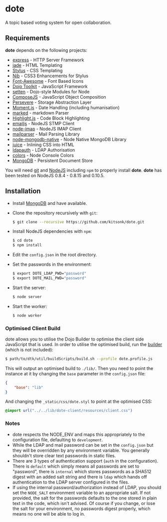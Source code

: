 # dote #

A topic based voting system for open collaboration.

## Requirements ##

**dote** depends on the following projects:

* [express][express] - HTTP Server Framework
* [jade][jade] - HTML Templating
* [Stylus][stylus] - CSS Templating
* [Nib][nib] - CSS3 Enhancements for Stylus
* [Font-Awesome][fontawesome] - Font Based Icons
* [Dojo Toolkit][dojo] - JavaScript Framework
* [setten][setten] - Dojo-style Modules for Node
* [ComposeJS][composejs] - JavaScript Object Composition
* [Persevere][perstore] - Storage Abstraction Layer
* [Moment.js][momentjs] - Date Handling (including humanisation)
* [marked][marked] - markdown Parser
* [Highlight.js][hljs] - Code Block Highlighting
* [emailjs][emailjs] - NodeJS STMP Client
* [node-imap][nodeimap] - NodeJS IMAP Client
* [mailparser][mailparser] - Mail Parsing Library
* [node-mongodb-native][nodemongodb] - Node Native MongoDB Library
* [juice][juice] - Inlining CSS into HTML
* [ldapauth][ldapauth] - LDAP Authorisation
* [colors][colors] - Node Console Colors
* [MongoDB][mongodb] - Persistent Document Store

You will need [git][git] and [NodeJS][nodejs] including ``npm`` to properly install **dote**.  **dote** has been tested 
on NodeJS 0.8.4 - 0.8.15 and 0.10.5.

## Installation ##

* Install [MongoDB][mongodb] and have available.
* Clone the repository recursively with ``git``:

    ```bash
    $ git clone --recursive https://github.com/kitsonk/dote.git
    ```

* Install NodeJS dependencies with ``npm``:

    ```bash
    $ cd dote
    $ npm install
    ```

* Edit the ``config.json`` in the root directory.
* Set the passwords in the environment:

    ```bash
    $ export DOTE_LDAP_PWD="password"
    $ export DOTE_MAIL_PWD="password"
    ```

* Start the server:

    ```bash
    $ node server
    ```

* Start the worker:

    ```bash
    $ node worker
    ```

### Optimised Client Build ###

dote allows you to utilise the Dojo Builder to optimise the client side JavaScript that is used.  In order to utilise 
the optimised build, run the [builder][dojobuilder] (which is not included):

```bash
$ path/to/dtk/util/buildScripts/build.sh --profile dote.profile.js
```

This will output an optimised build to ``./lib/``.  Then you need to point the instance at it by changing the ``base``
parameter in the ``config.json`` file:

```json
{
    "base": "lib"
}
```

And changing the ``_static/css/dote.styl`` to point at the optimised CSS:

```css
@import url("../../lib/dote-client/resources/client.css")
```

### Notes ###

* dote respects the NODE_ENV and maps this appropriately to the configuration file, defaulting to `development`.
* While the LDAP and mail password can be set in the ``config.json`` but they will be overridden by any environment
  variable.  You generally shouldn't store clear text passwords in static files.
* There are 3 types of authentication support (`auth` in the configuration).  There is `default` which simply means all
  passwords are set to "password", there is `internal` which stores passwords as a SHA512 digest with an added salt
  string and there is `ldap` which hands off authentication to the LDAP server configured in the files.
* If using the internal password/authorization instead of LDAP, you should set the `NODE_SALT` environment variable to
  an appropriate salt.  If not provided, the salt for the passwords defaults to the one stored in plain text in the
  code, which isn't advised.  Of course if you change, or lose the salt for your environment, no passwords digest
  properly, which means no one will be able to log in.

[volo]: http://volojs.org/
[cpm]: https://github.com/kriszyp/cpm/
[nodejs]: http://nodejs.org/download/
[dojo]: http://dojotoolkit.org/download/
[express]: http://expressjs.com/
[jade]: http://jade-lang.com/
[git]: http://git-scm.com/
[setten]: https://github.com/kitsonk/setten
[perstore]: https://github.com/persvr/perstore
[fontawesome]: http://fortawesome.github.com/Font-Awesome/
[momentjs]: http://momentjs.com/
[composejs]: https://github.com/kriszyp/compose
[stylus]: http://learnboost.github.com/stylus/
[nib]: http://visionmedia.github.com/nib/
[marked]: https://github.com/chjj/marked
[hljs]: http://softwaremaniacs.org/soft/highlight/en/
[emailjs]: https://github.com/eleith/emailjs
[nodeimap]: https://github.com/mscdex/node-imap
[mailparser]: https://github.com/andris9/mailparser
[juice]: https://github.com/LearnBoost/juice
[mongodb]: http://www.mongodb.org/
[nodemongodb]: https://github.com/mongodb/node-mongodb-native
[colors]: https://github.com/Marak/colors.js
[dojobuilder]: http://dojotoolkit.org/download/
[ldapauth]: https://github.com/trentm/node-ldapauth
